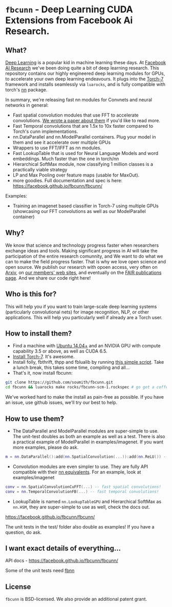 # `fbcunn` - Deep Learning CUDA Extensions from Facebook Ai Research.

## What?
[Deep Learning](http://en.wikipedia.org/wiki/Deep_learning) is a popular kid in machine learning these days.
At [Facebook AI Research](http://research.facebook.com/ai/) we've been doing quite a bit of deep learning research.
This repository contains our highly engineered deep learning modules for GPUs, to accelerate your own deep learning endeavours.
It plugs into the [Torch-7](https://github.com/torch/torch7/wiki/Cheatsheet) framework and installs seamlessly via `luarocks`, 
and is fully compatible with torch's [nn](https://github.com/torch/nn) package.

In summary, we're releasing fast nn modules for Convnets and neural networks in general:
- Fast spatial convolution modules that use FFT to accelerate convolutions. [We wrote a paper about them](http://arxiv.org/abs/1412.7580) if you'd like to read more.
- Fast Temporal convolutions that are 1.5x to 10x faster compared to Torch's cunn implementations.
- nn.DataParallel and nn.ModelParallel containers. Plug your model in them and see it accelerate over multiple GPUs
- Wrappers to use FFT/IFFT as nn modules.
- Fast LookupTable that is used for Neural Language Models and word embeddings. Much faster than the one in torch/nn
- Hierarchical SoftMax module, now classifying 1 million classes is a practically viable strategy
- LP and Max Pooling over feature maps (usable for MaxOut).
- more goodies. Full documentation and spec is here: https://facebook.github.io/fbcunn/fbcunn/

Examples:
- Training an imagenet based classifier in Torch-7 using multiple GPUs (showcasing our FFT convolutions as well as our ModelParallel container)

## Why?
We know that science and technology progress faster when researchers exchange ideas and tools. Making significant progress in AI will take the participation of the entire research comunnity, and We want to do what we can to make the field progress faster. That is why we love open science and open source. We publish our research with opoen access, very often on [Arxiv](http://arxiv.org), on [our members' web sites](http://research.facebook.com/ai), and eventually on the [FAIR publications page](https://research.facebook.com/publications/ai/). And we share our code right here!

## Who is this for?
This will help you if you want to train large-scale deep learning systems (particularly convolutional nets) for image recognition, NLP, or other applications. This will help you particularly well if already are a Torch user.

## How to install them?
- Find a machine with [Ubuntu 14.04+](http://www.ubuntu.com/) and an NVIDIA GPU with compute capability 3.5 or above, as well as CUDA 6.5.
- [Install Torch-7](https://github.com/torch/torch7/wiki/Cheatsheet). It's awesome.
- Install folly, fbthrift, thpp and fblualib by running [this simple script](https://github.com/soumith/fblualib/blob/master/install_all.sh). Take a lunch break, this takes some time, compiling and all...
- That's it, now install fbcunn:
```bash
git clone https://github.com/soumith/fbcunn.git
cd fbcunn && luarocks make rocks/fbcunn-scm-1.rockspec # go get a coffee
```
We've worked hard to make the install as pain-free as possible. If you have an issue, use github issues, we'll try our best to help.

## How to use them?

- The DataParallel and ModelParallel modules are super-simple to use. The unit-test doubles as both an example as well as a test. There is also a practical example of ModelParallel in examples/imagenet. If you want more examples, please do ask.
```lua
m = nn.DataParallel():add(nn.SpatialConvolution(...)):add(nn.ReLU()) -- see, so simple
```

- Convolution modules are even simpler to use. They are fully API compatible with their [nn equivalents](https://github.com/torch/nn/blob/master/doc/convolution.md). For an example, look at examples/imagenet
```lua
conv = nn.SpatialConvolutionCuFFT(...) -- fast spatial convolutions!
conv = nn.TemporalConvolutionFB(...) -- fast temporal convolutions!
```

- LookupTable is named `nn.LookupTableGPU` and Hierarchical SoftMax as `nn.HSM`, they are super-simple to use as well, check the docs out.

https://facebook.github.io/fbcunn/fbcunn/

The unit tests in the test/ folder also double as examples! If you have a question, do ask.


## I want exact details of everything...
API docs - https://facebook.github.io/fbcunn/fbcunn/

Some of the unit tests need [fbnn](https://github.com/facebook/fbnn)

## License

`fbcunn` is BSD-licensed. We also provide an additional patent
grant.
